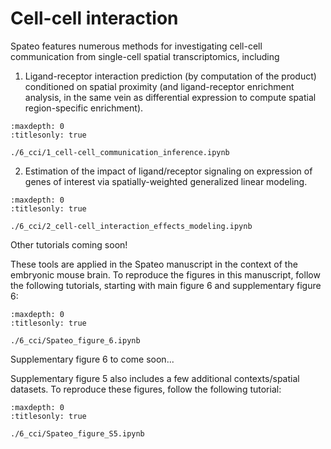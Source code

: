 # Cell-cell interaction

Spateo features numerous methods for investigating cell-cell communication from single-cell spatial transcriptomics, 
including

1) Ligand-receptor interaction prediction (by computation of the product) conditioned on spatial proximity (and 
   ligand-receptor enrichment analysis, in the same vein as differential expression to compute spatial 
   region-specific enrichment).

```{toctree}
:maxdepth: 0
:titlesonly: true

./6_cci/1_cell-cell_communication_inference.ipynb
```

2) Estimation of the impact of ligand/receptor signaling on expression of genes of interest 
   via spatially-weighted generalized linear modeling.

```{toctree}
:maxdepth: 0
:titlesonly: true

./6_cci/2_cell-cell_interaction_effects_modeling.ipynb
```

Other tutorials coming soon!

These tools are applied in the Spateo manuscript in the context of the embryonic mouse brain. To reproduce the
figures in this manuscript, follow the following tutorials, starting with main figure 6 and supplementary 
figure 6:

```{toctree}
:maxdepth: 0
:titlesonly: true

./6_cci/Spateo_figure_6.ipynb
```

Supplementary figure 6 to come soon...

Supplementary figure 5 also includes a few additional contexts/spatial datasets. To reproduce these figures, 
follow the following tutorial:

```{toctree}
:maxdepth: 0
:titlesonly: true

./6_cci/Spateo_figure_S5.ipynb
```
